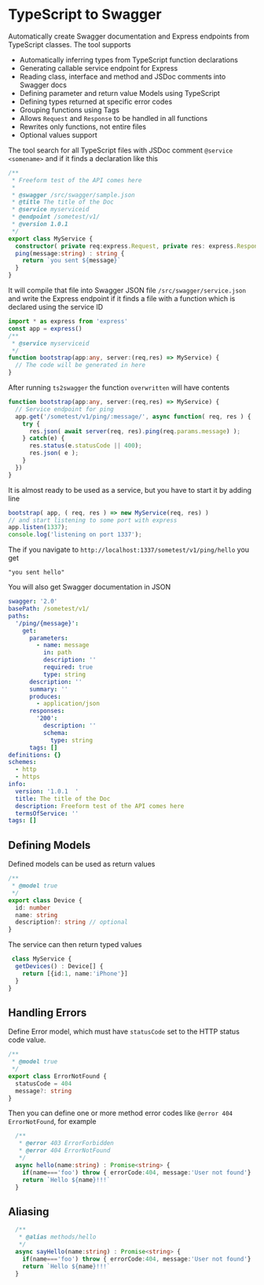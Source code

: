 
# TypeScript to Swagger

Automatically create Swagger documentation and Express endpoints from TypeScript classes.
The tool supports

- Automatically inferring types from TypeScript function declarations 
- Generating callable service endpoint for Express
- Reading class, interface and method and JSDoc comments into Swagger docs
- Defining parameter and return value Models using TypeScript
- Defining types returned at specific error codes
- Grouping functions using Tags
- Allows `Request` and `Response` to be handled in all functions
- Rewrites only functions, not entire files
- Optional values support

The tool search for all TypeScript files with JSDoc comment `@service <somename>` and
if it finds a declaration like this

```typescript
/** 
 * Freeform test of the API comes here
 * 
 * @swagger /src/swagger/sample.json
 * @title The title of the Doc
 * @service myserviceid
 * @endpoint /sometest/v1/
 * @version 1.0.1  
 */
export class MyService {  
  constructor( private req:express.Request, private res: express.Response) {}
  ping(message:string) : string {
    return `you sent ${message}`
  } 
}
```

It will compile that file into Swagger JSON file `/src/swagger/service.json` and write the
Express endpoint if it finds a file with a function which is declared using the service ID

```typescript
import * as express from 'express'
const app = express()
/**
 * @service myserviceid
 */
function bootstrap(app:any, server:(req,res) => MyService) {
  // The code will be generated in here
}
```

After running `ts2swagger` the function `overwritten` will have contents

```typescript
function bootstrap(app:any, server:(req,res) => MyService) {
  // Service endpoint for ping
  app.get('/sometest/v1/ping/:message/', async function( req, res ) {
    try {
      res.json( await server(req, res).ping(req.params.message) );
    } catch(e) {
      res.status(e.statusCode || 400);
      res.json( e );
    }
  })
}
```

It is almost ready to be used as a service, but you have to start it by adding line

```typescript
bootstrap( app, ( req, res ) => new MyService(req, res) )
// and start listening to some port with express
app.listen(1337);
console.log('listening on port 1337');
```

The if you navigate to `http://localhost:1337/sometest/v1/ping/hello` you get
```
"you sent hello"
```

You will also get Swagger documentation in JSON 

```yaml
swagger: '2.0'
basePath: /sometest/v1/
paths:
  '/ping/{message}':
    get:
      parameters:
        - name: message
          in: path
          description: ''
          required: true
          type: string
      description: ''
      summary: ''
      produces:
        - application/json
      responses:
        '200':
          description: ''
          schema:
            type: string
      tags: []
definitions: {}
schemes:
  - http
  - https
info:
  version: '1.0.1  '
  title: The title of the Doc
  description: Freeform test of the API comes here
  termsOfService: ''
tags: []
```

## Defining Models

Defined models can be used as return values

```typescript
/**
 * @model true
 */
export class Device {
  id: number
  name: string
  description?: string // optional
}
```

The service can then return typed values

```typescript
 class MyService {  
  getDevices() : Device[] {
    return [{id:1, name:'iPhone'}]
  } 
}
```

## Handling Errors

Define Error model, which must have `statusCode` set to the HTTP status code value.

```typescript
/**
 * @model true
 */
export class ErrorNotFound {
  statusCode = 404
  message?: string
}
```

Then you can define one or more method error codes like `@error 404 ErrorNotFound`, for example

```typescript
  /**
   * @error 403 ErrorForbidden
   * @error 404 ErrorNotFound
   */
  async hello(name:string) : Promise<string> {
    if(name==='foo') throw { errorCode:404, message:'User not found'}
    return `Hello ${name}!!!`
  } 
```

## Aliasing

```typescript
  /**
   * @alias methods/hello
   */
  async sayHello(name:string) : Promise<string> {
    if(name==='foo') throw { errorCode:404, message:'User not found'}
    return `Hello ${name}!!!`
  } 
```

